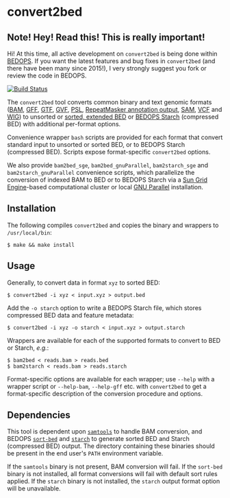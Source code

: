 convert2bed
===========

Note! Hey! Read this! This is really important!
-----------------------------------------------

Hi! At this time, all active development on `convert2bed` is being done within [BEDOPS](https://github.com/bedops/bedops). If you want the latest features and bug fixes in `convert2bed` (and there have been many since 2015!), I very strongly suggest you fork or review the code in BEDOPS.

[![Build Status](https://travis-ci.org/alexpreynolds/convert2bed.svg?branch=master)](https://travis-ci.org/alexpreynolds/convert2bed)

The `convert2bed` tool converts common binary and text genomic formats ([BAM](http://samtools.github.io/hts-specs/SAMv1.pdf), [GFF](http://www.sequenceontology.org/gff3.shtml), [GTF](http://mblab.wustl.edu/GTF22.html), [GVF](http://www.sequenceontology.org/resources/gvf.html#summary), [PSL](http://genome.ucsc.edu/FAQ/FAQformat.html#format2), [RepeatMasker annotation output](http://www.repeatmasker.org/webrepeatmaskerhelp.html), [SAM](http://samtools.github.io/hts-specs/SAMv1.pdf), [VCF](http://samtools.github.io/hts-specs/VCFv4.2.pdf) and [WIG](http://genome.ucsc.edu/goldenpath/help/wiggle.html)) to unsorted or [sorted, extended BED](http://bedops.readthedocs.org/en/latest/content/reference/file-management/sorting/sort-bed.html) or [BEDOPS Starch](http://bedops.readthedocs.org/en/latest/content/reference/file-management/compression/starch.html) (compressed BED) with additional per-format options. 

Convenience wrapper `bash` scripts are provided for each format that convert standard input to unsorted or sorted BED, or to BEDOPS Starch (compressed BED). Scripts expose format-specific ``convert2bed`` options. 

We also provide ``bam2bed_sge``, ``bam2bed_gnuParallel``, ``bam2starch_sge`` and ``bam2starch_gnuParallel`` convenience scripts, which parallelize the conversion of indexed BAM to BED or to BEDOPS Starch via a [Sun Grid Engine](http://en.wikipedia.org/wiki/Oracle_Grid_Engine)-based computational cluster or local [GNU Parallel](http://en.wikipedia.org/wiki/GNU_parallel) installation.

Installation
------------

The following compiles `convert2bed` and copies the binary and wrappers to `/usr/local/bin`:

    $ make && make install

Usage
-----

Generally, to convert data in format `xyz` to sorted BED:

    $ convert2bed -i xyz < input.xyz > output.bed

Add the `-o starch` option to write a BEDOPS Starch file, which stores compressed BED data and feature metadata:

    $ convert2bed -i xyz -o starch < input.xyz > output.starch

Wrappers are available for each of the supported formats to convert to BED or Starch, *e.g.*:

    $ bam2bed < reads.bam > reads.bed
    $ bam2starch < reads.bam > reads.starch

Format-specific options are available for each wrapper; use `--help` with a wrapper script or `--help-bam`, `--help-gff` etc. with `convert2bed` to get a format-specific description of the conversion procedure and options.

Dependencies
------------

This tool is dependent upon [`samtools`](https://github.com/samtools/samtools) to handle BAM conversion, and BEDOPS [`sort-bed`](http://bedops.readthedocs.org/en/latest/content/reference/file-management/sorting/sort-bed.html) and [`starch`](http://bedops.readthedocs.org/en/latest/content/reference/file-management/compression/starch.html) to generate sorted BED and Starch (compressed BED) output. The directory containing these binaries should be present in the end user's `PATH` environment variable. 

If the `samtools` binary is not present, BAM conversion will fail. If the `sort-bed` binary is not installed, all format conversions will fail with default sort rules applied. If the `starch` binary is not installed, the `starch` output format option will be unavailable.
